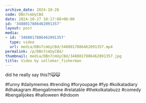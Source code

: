 ```yaml
---
archive_date: 2024-10-28
code: DBn7cmUyCBd
date: 2024-10-27 10:17:08+00:00
id: '3488017886462091357'
layout: post
media:
- id: '3488017886462091357'
  type: video
  url: media/DBn7cmUyCBd/3488017886462091357.mp4
permalink: /p/DBn7cmUyCBd/
thumbnail: media/DBn7cmUyCBd/3488017886462091357.jpg
title: Video by solleker_fisherman
---
```


did he really say this?!🙀🙀  
  
#funny #dailymemes #trending #foryoupage #fyp  #kolkatadiary #dhakagram #bengalimeme #relatable #thekolkatabuzz #comedy #bengalijokes #halloween #drdoom